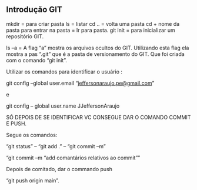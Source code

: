 ﻿## Introdução GIT

  

mkdir = para criar pasta
ls = listar
cd .. = volta uma pasta
cd + nome da pasta para entrar na pasta = Ir para pasta.
git init = para inicializar um repositório GIT.


ls –a = A flag “a” mostra os arquivos ocultos do GIT. Utilizando esta flag ela mostra a pas “.git” que é a pasta de versionamento do GIT. Que foi criada com o comando “git init”.


Utilizar os comandos para identificar o usuário :

  
git config –global user.email “[jeffersonaraujo.pe@gmail.com](mailto:jeffersonaraujo.pe@gmail.com)”

e

git config – global user.name JJeffersonAraujo

  
SÓ DEPOIS DE SE IDENTIFICAR VC CONSEGUE DAR O COMANDO COMMIT E PUSH.

  
Segue os comandos:

“git status” – “git add .” – “git commit –m”

“git commit –m “add comantários relativos ao commit””

 Depois de comitado, dar o commando push

“git push origin main”.
